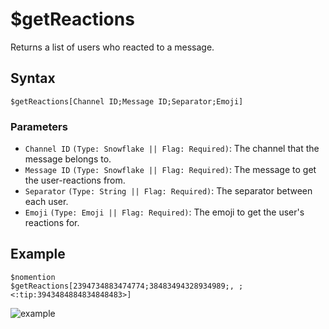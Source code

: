 # $getReactions
Returns a list of users who reacted to a message.

## Syntax
```
$getReactions[Channel ID;Message ID;Separator;Emoji]
```

### Parameters
- `Channel ID` `(Type: Snowflake || Flag: Required)`: The channel that the message belongs to.
- `Message ID` `(Type: Snowflake || Flag: Required)`: The message to get the user-reactions from.
- `Separator` `(Type: String || Flag: Required)`: The separator between each user.
- `Emoji` `(Type: Emoji || Flag: Required)`: The emoji to get the user's reactions for.

## Example
```
$nomention
$getReactions[2394734883474774;38483494328934989;, ;<:tip:3943484884834848483>]
```

![example](https://user-images.githubusercontent.com/69215413/123293801-488f9980-d4e2-11eb-9a1b-241c4b51f845.png)

